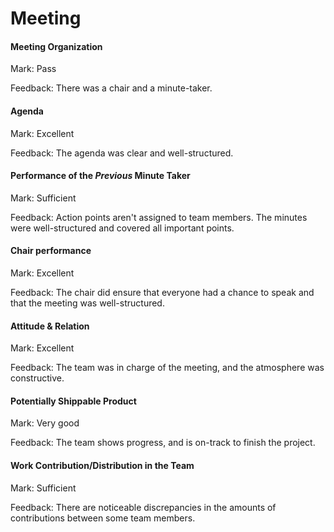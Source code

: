 # Meeting

#### Meeting Organization

Mark: Pass

Feedback: There was a chair and a minute-taker.


#### Agenda

Mark: Excellent

Feedback: The agenda was clear and well-structured.


#### Performance of the *Previous* Minute Taker

Mark: Sufficient

Feedback: Action points aren't assigned to team members. The minutes were well-structured and covered all important points.


#### Chair performance

Mark: Excellent

Feedback: The chair did ensure that everyone had a chance to speak and that the meeting was well-structured.


#### Attitude & Relation

Mark: Excellent

Feedback: The team was in charge of the meeting, and the atmosphere was constructive.


#### Potentially Shippable Product

Mark: Very good

Feedback: The team shows progress, and is on-track to finish the project.


#### Work Contribution/Distribution in the Team

Mark: Sufficient

Feedback: There are noticeable discrepancies in the amounts of contributions between some team members.
